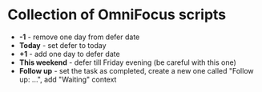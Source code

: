 # Collection of OmniFocus scripts

- **-1** - remove one day from defer date
- **Today** - set defer to today
- **+1** - add one day to defer date
- **This weekend** - defer till Friday evening (be careful with this one)
- **Follow up** - set the task as completed, create a new one called "Follow up: ...", add "Waiting" context
